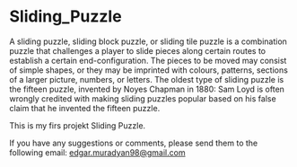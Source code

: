 # Sliding_Puzzle
 
 A sliding puzzle, sliding block puzzle, or sliding tile puzzle is a combination puzzle that challenges a player to slide
 pieces along certain routes to establish a certain end-configuration. 
 The pieces to be moved may consist of simple shapes, or they may be imprinted with colours, patterns, sections of a
 larger picture, numbers, or letters.
 The oldest type of sliding puzzle is the fifteen puzzle, invented by Noyes Chapman in 1880: Sam Loyd is often wrongly 
 credited with making sliding puzzles popular based on his false claim that he invented the fifteen puzzle.

 This is my firs projekt Sliding Puzzle.
 
 If you have any suggestions or comments, please send them to the following email: edgar.muradyan98@gmail.com
 

